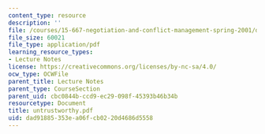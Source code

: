 ```yaml
---
content_type: resource
description: ''
file: /courses/15-667-negotiation-and-conflict-management-spring-2001/dad91885353ea06fcb0220d4686d5558_untrustworthy.pdf
file_size: 60021
file_type: application/pdf
learning_resource_types:
- Lecture Notes
license: https://creativecommons.org/licenses/by-nc-sa/4.0/
ocw_type: OCWFile
parent_title: Lecture Notes
parent_type: CourseSection
parent_uid: cbc0844b-ccd9-ec29-098f-45393b46b34b
resourcetype: Document
title: untrustworthy.pdf
uid: dad91885-353e-a06f-cb02-20d4686d5558
---
```

